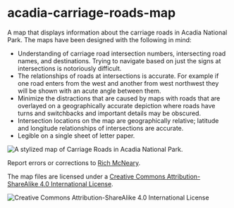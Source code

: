 # acadia-carriage-roads-map

A map that displays information about the carriage roads in Acadia National
Park. The maps have been designed with the following in mind:

- Understanding of carriage road intersection numbers, intersecting road names,
  and destinations. Trying to navigate based on just the signs at intersections
  is notoriously difficult.
- The relationships of roads at intersections is accurate. For example if one
  road enters from the west and another from west northwest they will be shown
  with an acute angle between them.
- Minimize the distractions that are caused by maps with roads that are
  overlayed on a geographically accurate depiction where roads have turns and
  switchbacks and important details may be obscured.
- Intersection locations on the map are geographically relative; latitude and
  longitude relationships of intersections are accurate.
- Legible on a single sheet of letter paper.

![A stylized map of Carriage Roads in Acadia National Park.](acadia-carriage-roads-map.svg "Acadia Carriage Roads Map")

Report errors or corrections to [Rich McNeary](https://limnous.com/).

The map files are licensed under a [Creative Commons Attribution-ShareAlike 4.0 International License](http://creativecommons.org/licenses/by-sa/4.0/).

![Creative Commons Attribution-ShareAlike 4.0 International License](https://i.creativecommons.org/l/by-sa/4.0/88x31.png "Creative Commons Attribution-ShareAlike 4.0 International License")
